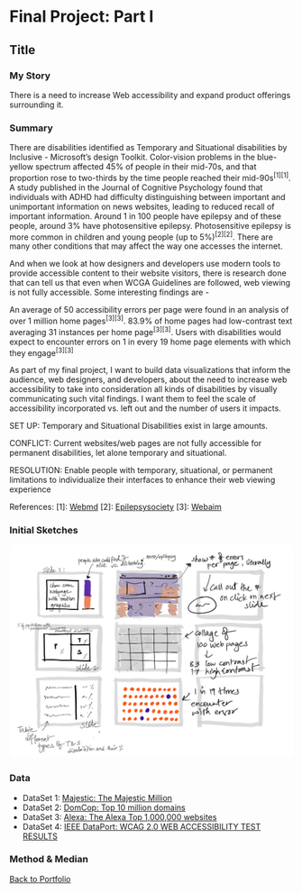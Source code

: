 # Final Project: Part I
## Title
### My Story

There is a need to increase Web accessibility and expand product offerings surrounding it.
### Summary

There are disabilities identified as Temporary and Situational disabilities by Inclusive - Microsoft’s design Toolkit. Color-vision problems in the blue-yellow spectrum affected 45% of people in their mid-70s, and that proportion rose to two-thirds by the time people reached their mid-90s<sup>[1][1]</sup>. A study published in the Journal of Cognitive Psychology found that individuals with ADHD had difficulty distinguishing between important and unimportant information on news websites, leading to reduced recall of important information. Around 1 in 100 people have epilepsy and of these people, around 3% have photosensitive epilepsy. Photosensitive epilepsy is more common in children and young people (up to 5%)<sup>[2][2]</sup>. There are many other conditions that may affect the way one accesses the internet.

And when we look at how designers and developers use modern tools to provide accessible content to their website visitors, there is research done that can tell us that even when WCGA Guidelines are followed, web viewing is not fully accessible. Some interesting findings are - 

An average of 50 accessibility errors per page were found in an analysis of over 1 million home pages<sup>[3][3]</sup>.
83.9% of home pages had low-contrast text averaging 31 instances per home page<sup>[3][3]</sup>.
Users with disabilities would expect to encounter errors on 1 in every 19 home page elements with which they engage<sup>[3][3]</sup>

As part of my final project, I want to build data visualizations that inform the audience, web designers, and developers, about the need to increase web accessibility to take into consideration all kinds of disabilities by visually communicating such vital findings. I want them to feel the scale of accessibility incorporated vs. left out and the number of users it impacts. 

SET UP: Temporary and Situational Disabilities exist in large amounts.

CONFLICT: Current websites/web pages are not fully accessible for permanent disabilities, let alone temporary and situational. 

RESOLUTION: Enable people with temporary, situational, or permanent limitations to individualize their interfaces to enhance their web viewing experience

References:
[1]: [Webmd](https://www.webmd.com/healthy-aging/staying-healthy#:~:text=Color%2Dvision%20problems%20in%20the,with%20the%20red%2Dgreen%20spectrum)
[2]: [Epilepsysociety](https://epilepsysociety.org.uk/about-epilepsy/epileptic-seizures/seizure-triggers/photosensitive-epilepsy)
[3]: [Webaim](https://webaim.org/projects/million/)

### Initial Sketches
![InitialSketch](InitialSketch.jpg)

### Data
- DataSet 1: [Majestic: The Majestic Million](https://majestic.com/reports/majestic-million)
- DataSet 2: [DomCop: Top 10 million domains](https://www.domcop.com/top-10-million-domains)
- DataSet 3: [Alexa: The Alexa Top 1,000,000 websites](Alexa.com/topsites)
- DataSet 4: [IEEE DataPort: WCAG 2.0 WEB ACCESSIBILITY TEST RESULTS](https://ieee-dataport.org/documents/wcag-20-web-accessibility-test-results#files)

### Method & Median

[Back to Portfolio](https://misarip.github.io/Mish_Portfolio/)

